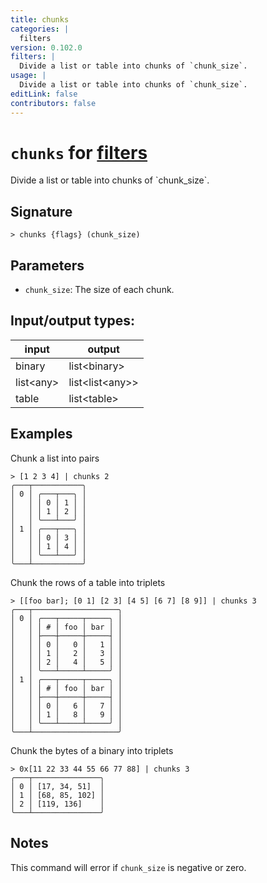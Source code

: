 ```yaml
---
title: chunks
categories: |
  filters
version: 0.102.0
filters: |
  Divide a list or table into chunks of `chunk_size`.
usage: |
  Divide a list or table into chunks of `chunk_size`.
editLink: false
contributors: false
---
```

<!-- This file is automatically generated. Please edit the command in https://github.com/nushell/nushell instead. -->

# `chunks` for [filters](/commands/categories/filters.md)

<div class='command-title'>Divide a list or table into chunks of `chunk_size`.</div>

## Signature

```> chunks {flags} (chunk_size)```

## Parameters

 -  `chunk_size`: The size of each chunk.


## Input/output types:

| input     | output          |
| --------- | --------------- |
| binary    | list\<binary\>    |
| list\<any\> | list\<list\<any\>\> |
| table     | list\<table\>     |
## Examples

Chunk a list into pairs
```nu
> [1 2 3 4] | chunks 2
╭───┬───────────╮
│ 0 │ ╭───┬───╮ │
│   │ │ 0 │ 1 │ │
│   │ │ 1 │ 2 │ │
│   │ ╰───┴───╯ │
│ 1 │ ╭───┬───╮ │
│   │ │ 0 │ 3 │ │
│   │ │ 1 │ 4 │ │
│   │ ╰───┴───╯ │
╰───┴───────────╯

```

Chunk the rows of a table into triplets
```nu
> [[foo bar]; [0 1] [2 3] [4 5] [6 7] [8 9]] | chunks 3
╭───┬───────────────────╮
│ 0 │ ╭───┬─────┬─────╮ │
│   │ │ # │ foo │ bar │ │
│   │ ├───┼─────┼─────┤ │
│   │ │ 0 │   0 │   1 │ │
│   │ │ 1 │   2 │   3 │ │
│   │ │ 2 │   4 │   5 │ │
│   │ ╰───┴─────┴─────╯ │
│ 1 │ ╭───┬─────┬─────╮ │
│   │ │ # │ foo │ bar │ │
│   │ ├───┼─────┼─────┤ │
│   │ │ 0 │   6 │   7 │ │
│   │ │ 1 │   8 │   9 │ │
│   │ ╰───┴─────┴─────╯ │
╰───┴───────────────────╯

```

Chunk the bytes of a binary into triplets
```nu
> 0x[11 22 33 44 55 66 77 88] | chunks 3
╭───┬───────────────╮
│ 0 │ [17, 34, 51]  │
│ 1 │ [68, 85, 102] │
│ 2 │ [119, 136]    │
╰───┴───────────────╯

```

## Notes
This command will error if `chunk_size` is negative or zero.